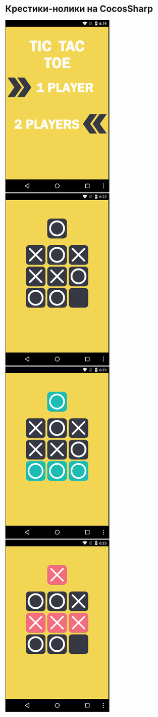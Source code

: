 # Крестики-нолики на CocosSharp
![Главное меню](/img/mainMenu.png)
![Игровое поле](/img/gameScene.png)
![Победа О](/img/winOScene.png)
![Победа Х](/img/winXScene.png)
